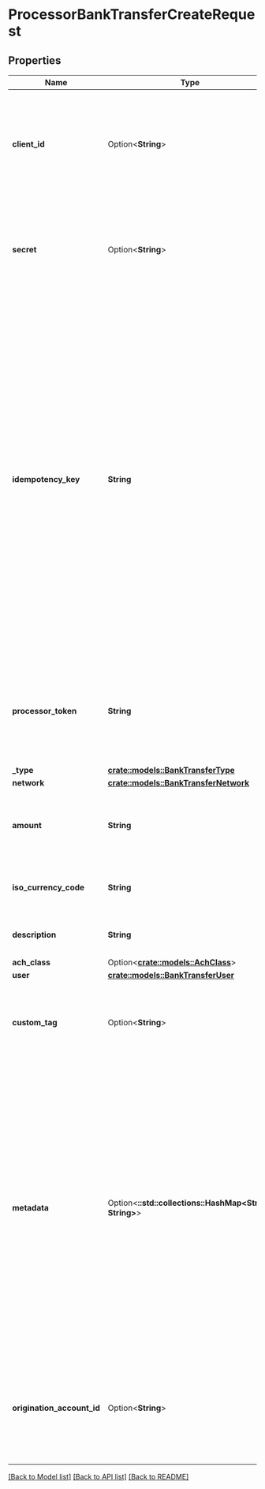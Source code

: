 # ProcessorBankTransferCreateRequest

## Properties

Name | Type | Description | Notes
------------ | ------------- | ------------- | -------------
**client_id** | Option<**String**> | Your Plaid API `client_id`. The `client_id` is required and may be provided either in the `PLAID-CLIENT-ID` header or as part of a request body. | [optional]
**secret** | Option<**String**> | Your Plaid API `secret`. The `secret` is required and may be provided either in the `PLAID-SECRET` header or as part of a request body. | [optional]
**idempotency_key** | **String** | A random key provided by the client, per unique bank transfer. Maximum of 50 characters.  The API supports idempotency for safely retrying requests without accidentally performing the same operation twice. For example, if a request to create a bank transfer fails due to a network connection error, you can retry the request with the same idempotency key to guarantee that only a single bank transfer is created. | 
**processor_token** | **String** | The processor token obtained from the Plaid integration partner. Processor tokens are in the format: `processor-<environment>-<identifier>` | 
**_type** | [**crate::models::BankTransferType**](BankTransferType.md) |  | 
**network** | [**crate::models::BankTransferNetwork**](BankTransferNetwork.md) |  | 
**amount** | **String** | The amount of the bank transfer (decimal string with two digits of precision e.g. \"10.00\"). | 
**iso_currency_code** | **String** | The currency of the transfer amount – should be set to \"USD\". | 
**description** | **String** | The transfer description. Maximum of 10 characters. | 
**ach_class** | Option<[**crate::models::AchClass**](ACHClass.md)> |  | [optional]
**user** | [**crate::models::BankTransferUser**](BankTransferUser.md) |  | 
**custom_tag** | Option<**String**> | An arbitrary string provided by the client for storage with the bank transfer. May be up to 100 characters. | [optional]
**metadata** | Option<**::std::collections::HashMap<String, String>**> | The Metadata object is a mapping of client-provided string fields to any string value. The following limitations apply: - The JSON values must be Strings (no nested JSON objects allowed) - Only ASCII characters may be used - Maximum of 50 key/value pairs - Maximum key length of 40 characters - Maximum value length of 500 characters  | [optional]
**origination_account_id** | Option<**String**> | Plaid’s unique identifier for the origination account for this transfer. If you have more than one origination account, this value must be specified. | [optional]

[[Back to Model list]](../README.md#documentation-for-models) [[Back to API list]](../README.md#documentation-for-api-endpoints) [[Back to README]](../README.md)


